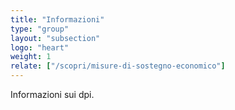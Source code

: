 ```yaml
---
title: "Informazioni"
type: "group"
layout: "subsection"
logo: "heart"
weight: 1
relate: ["/scopri/misure-di-sostegno-economico"]
---
```


Informazioni sui dpi.
